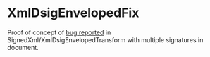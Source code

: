 # XmlDsigEnvelopedFix
Proof of concept of [bug reported](https://connect.microsoft.com/VisualStudio/feedback/details/2288620) in SignedXml/XmlDsigEnvelopedTransform with multiple signatures in document.

